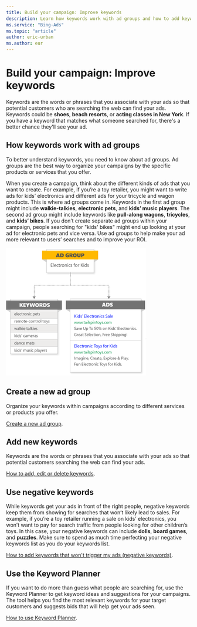 ```yaml
---
title: Build your campaign: Improve keywords
description: Learn how keywords work with ad groups and how to add keywords.
ms.service: "Bing-Ads"
ms.topic: "article"
author: eric-urban
ms.author: eur
---
```


# Build your campaign: Improve keywords

Keywords are the words or phrases that you associate with your ads so that potential customers who are searching the web can find your ads. Keywords could be **shoes**, **beach resorts**, or **acting classes in New York**. If you have a keyword that matches what someone searched for, there's a better chance they'll see your ad.

## How keywords work with ad groups

To better understand keywords, you need to know about ad groups. Ad groups are the best way to organize your campaigns by the specific products or services that you offer.

When you create a campaign, think about the different kinds of ads that you want to create. For example, if you’re a toy retailer, you might want to write ads for kids’ electronics and different ads for your tricycle and wagon products. This is where ad groups come in. Keywords in the first ad group might include **walkie-talkies**, **electronic pets**, and **kids’ music players**. The second ad group might include keywords like **pull-along wagons**, **tricycles**, and **kids’ bikes**. If you don’t create separate ad groups within your campaign, people searching for "kids' bikes" might end up looking at your ad for electronic pets and vice versa. Use ad groups to help make your ad more relevant to users’ searches and to improve your ROI.

![Use ad groups to make your ad relevant](../images/BA_Conc_NewAdv_AdGroupsKws.png)

## Create a new ad group

Organize your keywords within campaigns according to different services or products you offer.

[Create a new ad group](./hlp_BA_CONC_NewAd_CreateANewAdGroup.md).

## Add new keywords

Keywords are the words or phrases that you associate with your ads so that potential customers searching the web can find your ads.

[How to add, edit or delete keywords](./hlp_BA_PROC_AddKeywordsOrder.md).

## Use negative keywords

While keywords get your ads in front of the right people, negative keywords keep them from showing for searches that won’t likely lead to sales.  For example, if you’re a toy retailer running a sale on kids’ electronics, you won’t want to pay for search traffic from people looking for other children’s toys. In this case, your negative keywords can include **dolls**, **board games**, and **puzzles**. Make sure to spend as much time perfecting your negative keywords list as you do your keywords list.

[How to add keywords that won't trigger my ads (negative keywords)](./hlp_BA_PROC_AddNegativeKeywords.md).

## Use the Keyword Planner

If you want to do more than guess what people are searching for, use the Keyword Planner to get keyword ideas and suggestions for your campaigns. The tool helps you find the most relevant keywords for your target customers and suggests bids that will help get your ads seen.

[How to use Keyword Planner](./hlp_BA_CONC_KeywordPlannerIntro.md).



